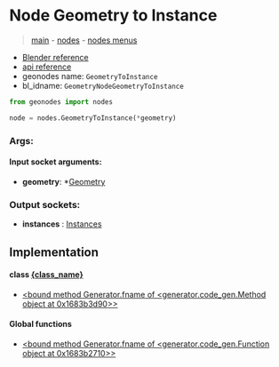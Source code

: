 # Node Geometry to Instance

> [main](../structure.md) - [nodes](nodes.md) - [nodes menus](nodes_menus.md)

- [Blender reference](https://docs.blender.org/manual/en/latest/modeling/geometry_nodes/geometry/geometry_to_instance.html)
- [api reference](https://docs.blender.org/api/current/bpy.types.GeometryNodeGeometryToInstance.html)
- geonodes name: `GeometryToInstance`
- bl_idname: `GeometryNodeGeometryToInstance`

```python
from geonodes import nodes

node = nodes.GeometryToInstance(*geometry)
```

### Args:

#### Input socket arguments:

- **geometry**: *[Geometry](Geometry.md)

### Output sockets:

- **instances** : [Instances](Instances.md)

## Implementation

#### class [{class_name}]({class_name}.md)

 - [<bound method Generator.fname of <generator.code_gen.Method object at 0x1683b3d90>>](Geometry.md#to_instance)
#### Global functions

 - [<bound method Generator.fname of <generator.code_gen.Function object at 0x1683b2710>>](function.md#geometry_to_instance)
